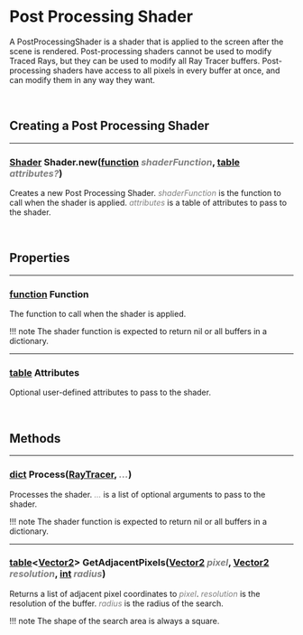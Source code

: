 <style>
    arg {
        color: grey;
        font-style: italic;
    }
</style>

# Post Processing Shader

A PostProcessingShader is a shader that is applied to the screen after the scene is rendered. Post-processing shaders cannot be used to modify Traced Rays, but they can be used to modify all Ray Tracer buffers. Post-processing shaders have access to all pixels in every buffer at once, and can modify them in any way they want.

<br>

## Creating a Post Processing Shader
---

### [Shader](./shader.md) Shader.new([function](https://create.roblox.com/docs/scripting/luau/functions) <arg>shaderFunction</arg>, [table](https://developer.roblox.com/en-us/articles/Table) <arg>attributes?</arg>)

Creates a new Post Processing Shader. <arg>shaderFunction</arg> is the function to call when the shader is applied. <arg>attributes</arg> is a table of attributes to pass to the shader.

<br>

## Properties
---

### [function](https://create.roblox.com/docs/scripting/luau/functions) Function
The function to call when the shader is applied.

!!! note
    The shader function is expected to return nil or all buffers in a dictionary.

---

### [table](https://developer.roblox.com/en-us/articles/Table) Attributes
Optional user-defined attributes to pass to the shader.

<br>

## Methods
---

### [dict](https://developer.roblox.com/en-us/articles/Table#dictionaries) Process([RayTracer](ray-tracer.md), <arg>...</arg>)

Processes the shader. <arg>...</arg> is a list of optional arguments to pass to the shader.

!!! note
    The shader function is expected to return nil or all buffers in a dictionary.

---

### [table](https://developer.roblox.com/en-us/articles/Table)<[Vector2](https://create.roblox.com/docs/reference/engine/datatypes/Vector2)> GetAdjacentPixels([Vector2](https://create.roblox.com/docs/reference/engine/datatypes/Vector2) <arg>pixel</arg>, [Vector2](https://create.roblox.com/docs/reference/engine/datatypes/Vector2) <arg>resolution</arg>, [int](https://create.roblox.com/docs/reference/types#number) <arg>radius</arg>)

Returns a list of adjacent pixel coordinates to <arg>pixel</arg>. <arg>resolution</arg> is the resolution of the buffer. <arg>radius</arg> is the radius of the search.

!!! note
    The shape of the search area is always a square.